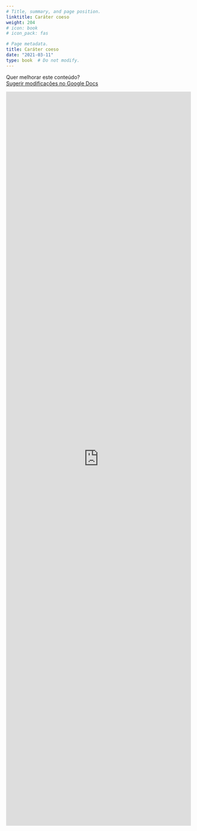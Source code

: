 ```yaml
---
# Title, summary, and page position.
linktitle: Caráter coeso
weight: 204
# icon: book
# icon_pack: fas

# Page metadata.
title: Caráter coeso
date: "2021-03-11"
type: book  # Do not modify.
---
```


Quer melhorar este conteúdo?<br>
[<i class="fa fa-edit" aria-hidden="true"></i> Sugerir modificações no Google Docs][edit]

[edit]: https://docs.google.com/document/d/1F5MI3BiMha5XyYVEi7dL0ZS1z4ETxsZBdIn3epnWw_U/edit?usp=sharing

<iframe frameborder="0" style="width: 100%; height: 2000px" src="https://docs.google.com/document/d/e/2PACX-1vT2AsDbGhvN9bt0B2qsOVnfcXEFtJJ8d3-v7P0EXNqSeNs9D3KDFXY0lNbN5ZTK48Sqr4KuVAOZyFGJ/pub?embedded=true"></iframe>

<!-- height = (line-height * font-size * line-quantity) + (font-size * line-quantity) + (figure-height) + (paragraph-quantity * 11) -->
<!-- height = (1.5 * 16 * 21) + (1.5 * 24 * 4) + (16 * 21 + 24 * 4) + (844) + (16 * 11) -->
